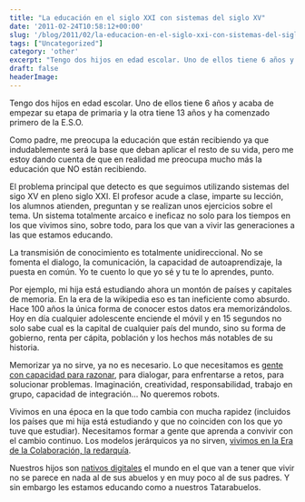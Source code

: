 ```yaml
---
title: "La educación en el siglo XXI con sistemas del siglo XV"
date: '2011-02-24T10:58:12+00:00'
slug: '/blog/2011/02/la-educacion-en-el-siglo-xxi-con-sistemas-del-siglo-xv'
tags: ["Uncategorized"]
category: 'other'
excerpt: "Tengo dos hijos en edad escolar. Uno de ellos tiene 6 años y acaba de empezar su etapa de primaria y la otra tiene 13 años y ha comenzado primero de la E.S.O.Como padre, me preocupa la educación que ..."
draft: false
headerImage:
---
```

Tengo dos hijos en edad escolar. Uno de ellos tiene 6 años y acaba de empezar su etapa de primaria y la otra tiene 13 años y ha comenzado primero de la E.S.O.

Como padre, me preocupa la educación que están recibiendo ya que indudablemente será la base que deban aplicar el resto de su vida, pero me estoy dando cuenta de que en realidad me preocupa mucho más la educación que NO están recibiendo.

El problema principal que detecto es que seguimos utilizando sistemas del sigo XV en pleno siglo XXI. El profesor acude a clase, imparte su lección, los alumnos atienden, preguntan y se realizan unos ejercicios sobre el tema. Un sistema totalmente arcaico e ineficaz no solo para los tiempos en los que vivimos sino, sobre todo, para los que van a vivir las generaciones a las que estamos educando.

La transmisión de conocimiento es totalmente unidireccional. No se fomenta el dialogo, la comunicación, la capacidad de autoaprendizaje, la puesta en común. Yo te cuento lo que yo sé y tu te lo aprendes, punto.

Por ejemplo, mi hija está estudiando ahora un montón de países y capitales de memoria. En la era de la wikipedia eso es tan ineficiente como absurdo. Hace 100 años la única forma de conocer estos datos era memorizándolos. Hoy en día cualquier adolescente enciende el móvil y en 15 segundos no solo sabe cual es la capital de cualquier país del mundo, sino su forma de gobierno, renta per cápita, población y los hechos más notables de su historia.

Memorizar ya no sirve, ya no es necesario. Lo que necesitamos es [gente con capacidad para razonar](http://blog.cabreramc.com/2009/10/08/escuelas-2-0-¿autoridad-o-liderazgo/), para dialogar, para enfrentarse a retos, para solucionar problemas. Imaginación, creatividad, responsabilidad, trabajo en grupo, capacidad de integración... No queremos robots.

Vivimos en una época en la que todo cambia con mucha rapidez (incluidos los países que mi hija está estudiando y que no coinciden con los que yo tuve que estudiar). Necesitamos formar a gente que aprenda a convivir con el cambio continuo.  Los modelos jerárquicos ya no sirven, [vivimos en la Era de la Colaboración, la redarquía](http://blog.cabreramc.com/2009/11/01/redarquia-el-nuevo-orden-emergente-en-la-era-de-la-colaboracion/).

Nuestros hijos son [nativos digitales](http://static.squarespace.com/static/5303797ae4b0c6ad9e43f072/5303ce80e4b0400995a883d6/5303cf35e4b0400995a88b0c/1392758581676/?format=original) el mundo en el que van a tener que vivir no se parece en nada al de sus abuelos y en muy poco al de sus padres. Y sin embargo les estamos educando como a nuestros Tatarabuelos.

